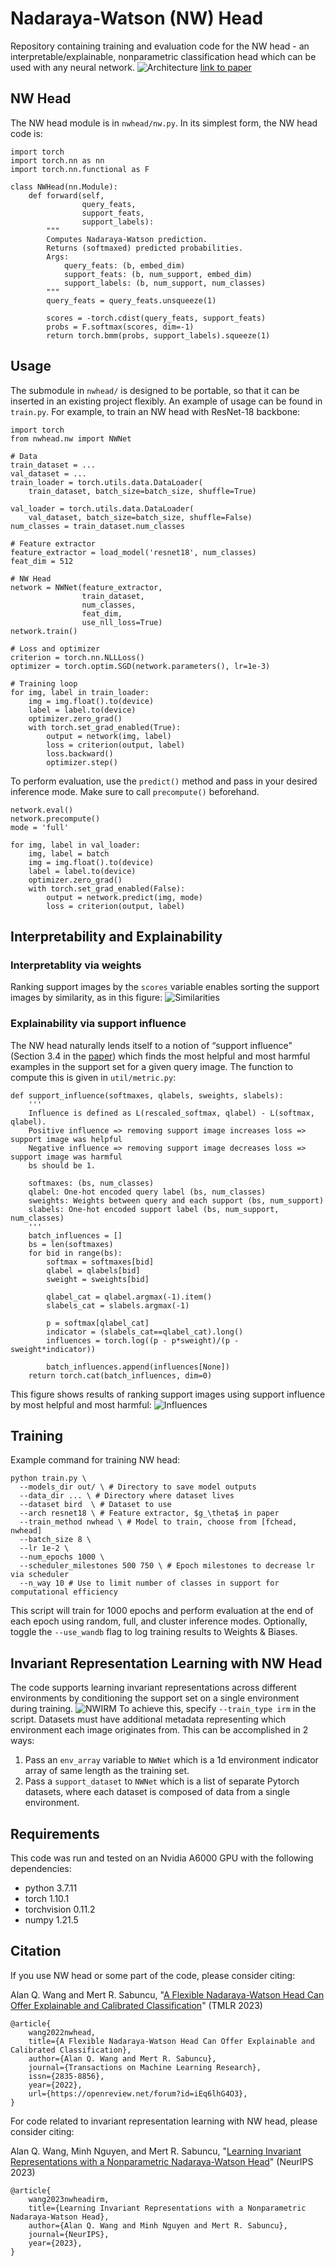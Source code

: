 # Nadaraya-Watson (NW) Head
Repository containing training and evaluation code for the NW head - an interpretable/explainable, nonparametric classification head which can be used with any neural network.
![Architecture](figs/arch.png)
[link to paper](https://openreview.net/forum?id=iEq6lhG4O3)

## NW Head
The NW head module is in `nwhead/nw.py`.
In its simplest form, the NW head code is:
```
import torch
import torch.nn as nn
import torch.nn.functional as F

class NWHead(nn.Module):
    def forward(self,
                query_feats,
                support_feats,
                support_labels):
        """
        Computes Nadaraya-Watson prediction.
        Returns (softmaxed) predicted probabilities.
        Args:
            query_feats: (b, embed_dim)
            support_feats: (b, num_support, embed_dim)
            support_labels: (b, num_support, num_classes)
        """
        query_feats = query_feats.unsqueeze(1)

        scores = -torch.cdist(query_feats, support_feats)
        probs = F.softmax(scores, dim=-1)
        return torch.bmm(probs, support_labels).squeeze(1)
```

## Usage
The submodule in `nwhead/` is designed to be portable, so that it can be inserted in an existing project flexibly.
An example of usage can be found in `train.py`.
For example, to train an NW head with ResNet-18 backbone:

```
import torch
from nwhead.nw import NWNet

# Data
train_dataset = ...
val_dataset = ...
train_loader = torch.utils.data.DataLoader(
    train_dataset, batch_size=batch_size, shuffle=True)

val_loader = torch.utils.data.DataLoader(
    val_dataset, batch_size=batch_size, shuffle=False)
num_classes = train_dataset.num_classes

# Feature extractor
feature_extractor = load_model('resnet18', num_classes)
feat_dim = 512

# NW Head
network = NWNet(feature_extractor, 
                train_dataset,
                num_classes,
                feat_dim,
                use_nll_loss=True)
network.train()

# Loss and optimizer
criterion = torch.nn.NLLLoss()
optimizer = torch.optim.SGD(network.parameters(), lr=1e-3)

# Training loop
for img, label in train_loader:
    img = img.float().to(device)
    label = label.to(device)
    optimizer.zero_grad()
    with torch.set_grad_enabled(True):
        output = network(img, label)
        loss = criterion(output, label)
        loss.backward()
        optimizer.step()
```
To perform evaluation, use the `predict()` method and pass in your desired inference mode.
Make sure to call `precompute()` beforehand.
```
network.eval()
network.precompute()
mode = 'full'

for img, label in val_loader:
    img, label = batch
    img = img.float().to(device)
    label = label.to(device)
    optimizer.zero_grad()
    with torch.set_grad_enabled(False):
        output = network.predict(img, mode)
        loss = criterion(output, label)
```

## Interpretability and Explainability
### Interpretablity via weights
Ranking support images by the `scores` variable enables sorting the support images by similarity, as in this figure:
![Similarities](figs/weights.png)

### Explainability via support influence
The NW head naturally lends itself to a notion of “support influence" (Section 3.4 in the [paper](https://arxiv.org/pdf/2212.03411.pdf)) which finds the most helpful and most harmful examples in the support set for a given query image. The function to compute this is given in `util/metric.py`:
```
def support_influence(softmaxes, qlabels, sweights, slabels):
    '''
    Influence is defined as L(rescaled_softmax, qlabel) - L(softmax, qlabel).
    Positive influence => removing support image increases loss => support image was helpful
    Negative influence => removing support image decreases loss => support image was harmful
    bs should be 1.
    
    softmaxes: (bs, num_classes)
    qlabel: One-hot encoded query label (bs, num_classes)
    sweights: Weights between query and each support (bs, num_support)
    slabels: One-hot encoded support label (bs, num_support, num_classes)
    '''
    batch_influences = []
    bs = len(softmaxes)
    for bid in range(bs):
        softmax = softmaxes[bid]
        qlabel = qlabels[bid]
        sweight = sweights[bid]
        
        qlabel_cat = qlabel.argmax(-1).item()
        slabels_cat = slabels.argmax(-1)
        
        p = softmax[qlabel_cat]
        indicator = (slabels_cat==qlabel_cat).long()
        influences = torch.log((p - p*sweight)/(p - sweight*indicator))
    
        batch_influences.append(influences[None])
    return torch.cat(batch_influences, dim=0)
```

This figure shows results of ranking support images using support influence by most helpful and most harmful: 
![Influences](figs/influence.png)

## Training
Example command for training NW head:
```
python train.py \
  --models_dir out/ \ # Directory to save model outputs
  --data_dir ... \ # Directory where dataset lives
  --dataset bird  \ # Dataset to use
  --arch resnet18 \ # Feature extractor, $g_\theta$ in paper
  --train_method nwhead \ # Model to train, choose from [fchead, nwhead]
  --batch_size 8 \
  --lr 1e-2 \
  --num_epochs 1000 \
  --scheduler_milestones 500 750 \ # Epoch milestones to decrease lr via scheduler
  --n_way 10 # Use to limit number of classes in support for computational efficiency
```
This script will train for 1000 epochs and perform evaluation at the end of each epoch using random, full, and cluster inference modes.
Optionally, toggle the `--use_wandb` flag to log training results to Weights & Biases.

## Invariant Representation Learning with NW Head
The code supports learning invariant representations across different environments by conditioning the support set on a single environment during training. 
![NWIRM](figs/nwirm_arch.png)
To achieve this, specify ``--train_type irm`` in the script.
Datasets must have additional metadata representing which environment each image originates from.
This can be accomplished in 2 ways:
1. Pass an ``env_array`` variable to ``NWNet`` which is a 1d environment indicator array of same length as the training set.
2. Pass a ``support_dataset`` to ``NWNet`` which is a list of separate Pytorch datasets, where each dataset is composed of data from a single environment.

## Requirements
This code was run and tested on an Nvidia A6000 GPU with the following dependencies:
+ python 3.7.11
+ torch 1.10.1
+ torchvision 0.11.2
+ numpy 1.21.5

## Citation
If you use NW head or some part of the code, please consider citing:

Alan Q. Wang and Mert R. Sabuncu, "[A Flexible Nadaraya-Watson Head Can Offer Explainable and Calibrated Classification](https://arxiv.org/abs/2212.03411)" (TMLR 2023)
```
@article{
    wang2022nwhead,
    title={A Flexible Nadaraya-Watson Head Can Offer Explainable and Calibrated Classification},
    author={Alan Q. Wang and Mert R. Sabuncu},
    journal={Transactions on Machine Learning Research},
    issn={2835-8856},
    year={2022},
    url={https://openreview.net/forum?id=iEq6lhG4O3},
}
```

For code related to invariant representation learning with NW head, please consider citing:

Alan Q. Wang, Minh Nguyen, and Mert R. Sabuncu, "[Learning Invariant Representations with a Nonparametric Nadaraya-Watson Head](https://arxiv.org/abs/2309.13377)" (NeurIPS 2023)
```
@article{
    wang2023nwheadirm,
    title={Learning Invariant Representations with a Nonparametric Nadaraya-Watson Head},
    author={Alan Q. Wang and Minh Nguyen and Mert R. Sabuncu},
    journal={NeurIPS},
    year={2023},
}
```
